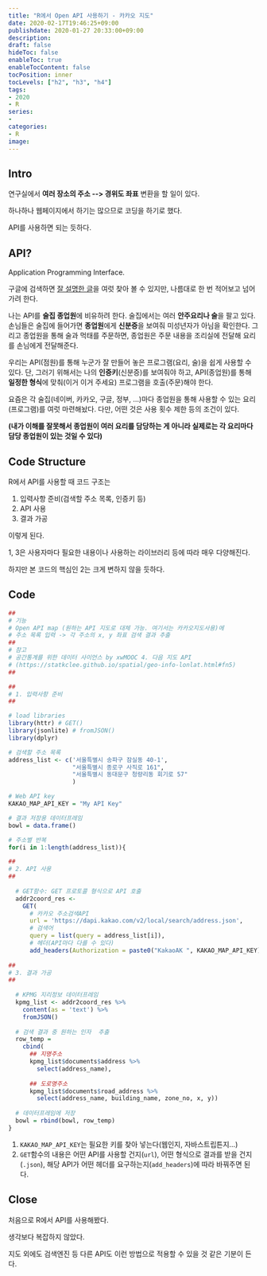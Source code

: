 ```yaml
---
title: "R에서 Open API 사용하기 - 카카오 지도"
date: 2020-02-17T19:46:25+09:00
publishdate: 2020-01-27 20:33:00+09:00
description:
draft: false
hideToc: false
enableToc: true
enableTocContent: false
tocPosition: inner
tocLevels: ["h2", "h3", "h4"]
tags:
- 2020
- R
series:
-
categories:
- R
image:
---
```


## Intro

연구실에서 **여러 장소의 주소 --> 경위도 좌표** 변환을 할 일이 있다.

하나하나 웹페이지에서 하기는 많으므로 코딩을 하기로 했다.

API를 사용하면 되는 듯하다.



## API?

Application Programming Interface.

구글에 검색하면 [잘 설명한 글](https://brunch.co.kr/@cysstory/115)을 여럿 찾아 볼 수 있지만, 나름대로 한 번 적어보고 넘어가려 한다.

나는 API를 **술집 종업원**에 비유하려 한다. 술집에서는 여러 **안주요리나 술**을 팔고 있다. 손님들은 술집에 들어가면 **종업원**에게 **신분증**을 보여줘 미성년자가 아님을 확인한다. 그리고 종업원을 통해 술과 먹태를 주문하면, 종업원은 주문 내용을 조리실에 전달해 요리를 손님에게 전달해준다.

우리는 API(점원)를 통해 누군가 잘 만들어 놓은 프로그램(요리, 술)을 쉽게 사용할 수 있다. 단, 그러기 위해서는 나의 **인증키**(신분증)를 보여줘야 하고, API(종업원)를 통해 **일정한 형식**에 맞춰(이거 이거 주세요) 프로그램을 호출(주문)해야 한다.

요즘은 각 술집(네이버, 카카오, 구글, 정부, ...)마다 종업원을 통해 사용할 수 있는 요리(프로그램)를 여럿 마련해놨다. 다만, 어떤 것은 사용 횟수 제한 등의 조건이 있다.

**(내가 이해를 잘못해서 종업원이 여러 요리를 담당하는 게 아니라 실제로는 각 요리마다 담당 종업원이 있는 것일 수 있다)**



## Code Structure

R에서 API를 사용할 때 코드 구조는 

1. 입력사항 준비(검색할 주소 목록, 인증키 등)
2. API 사용
3. 결과 가공

이렇게 된다.

1, 3은 사용자마다 필요한 내용이나 사용하는 라이브러리 등에 따라 매우 다양해진다.

하지만 본 코드의 핵심인 2는 크게 변하지 않을 듯하다.



## Code

```R
##
# 기능
# Open API map (원하는 API 지도로 대체 가능. 여기서는 카카오지도사용)에
# 주소 목록 입력 -> 각 주소의 x, y 좌표 검색 결과 추출
##
# 참고
# 공간통계를 위한 데이터 사이언스 by xwMOOC 4. 다음 지도 API
# (https://statkclee.github.io/spatial/geo-info-lonlat.html#fn5)
##

##
# 1. 입력사항 준비
##

# load libraries
library(httr) # GET()
library(jsonlite) # fromJSON()
library(dplyr)

# 검색할 주소 목록
address_list <- c('서울특별시 송파구 잠실동 40-1',
                  "서울특별시 종로구 사직로 161",
                  "서울특별시 동대문구 청량리동 회기로 57"
                  )

# Web API key
KAKAO_MAP_API_KEY = "My API Key"

# 결과 저장용 데이터프레임
bowl = data.frame()

# 주소별 반복
for(i in 1:length(address_list)){

##
# 2. API 사용
##
    
  # GET함수: GET 프로토콜 형식으로 API 호출
  addr2coord_res <- 
    GET(
      # 카카오 주소검색API
      url = 'https://dapi.kakao.com/v2/local/search/address.json', 
      # 검색어
      query = list(query = address_list[i]),
      # 헤더(API마다 다를 수 있다)
      add_headers(Authorization = paste0("KakaoAK ", KAKAO_MAP_API_KEY)))
  
##
# 3. 결과 가공
##
    
  # KPMG 지리정보 데이터프레임
  kpmg_list <- addr2coord_res %>% 
    content(as = 'text') %>% 
    fromJSON()
  
  # 검색 결과 중 원하는 인자  추출
  row_temp = 
    cbind(
      ## 지명주소
      kpmg_list$documents$address %>% 
        select(address_name),
      
      ## 도로명주소
      kpmg_list$documents$road_address %>% 
        select(address_name, building_name, zone_no, x, y))
  
  # 데이터프레임에 저장
  bowl = rbind(bowl, row_temp)
}
```

1. `KAKAO_MAP_API_KEY`는 필요한 키를 찾아 넣는다(웹인지, 자바스트립튼지...)
2. `GET`함수의 내용은 어떤 API를 사용할 건지(`url`), 어떤 형식으로 결과를 받을 건지(`.json`), 해당 API가 어떤 헤더를 요구하는지(`add_headers`)에 따라 바꿔주면 된다.



## Close

처음으로 R에서 API를 사용해봤다.

생각보다 복잡하지 않았다.

지도 외에도 검색엔진 등 다른 API도 이런 방법으로 적용할 수 있을 것 같은 기분이 든다.